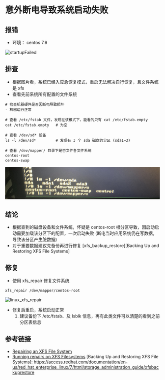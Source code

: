 # 意外断电导致系统启动失败

## 报错

- 环境： centos 7.9

![startupFailed](../png/linux_startupFailed.png)

## 排查

- 根据图片看，系统已经入应急恢复模式，重启无法解决自行恢复，且文件系统是 xfs
- 查看先前系统所有配置的文件系统

```shell
# 检查机器硬件是否因断电导致损坏
- 机器运行正常

# 查看 /etc/fstab 文件，发现在该模式下，能看的只有 cat /etc/fstab.empty
cat /etc/fstab.empty   # 为空

# 查看 /dev/sd* 设备
ls -l /dev/sd*         # 发现有 3 个 sda 磁盘的分区 (sda1~3)

# 查看 /dev/mapper/ 目录下是否文件各文件系统
centos-root
centos-swap
```
![inux_disk_filesystem](../png/linux_disk_filesystem.png)

## 结论

- 根据查到的磁盘设备和文件系统，怀疑是 centos-root 根分区导致，因启动启动需要加载该分区下的配置，一次启动失败 (断电当时应用系统仍在写数据，导致该分区产生脏数据)
- 对于重要数据建议先备份再进行修复 [xfs_backup_restore][Backing Up and Restoring XFS File Systems]

## 修复

- 使用 xfs_repair 修复文件系统

```shell
xfs_repair /dev/mapper/centos-root
```

![linux_xfs_repair](../png/linux_xfs_repair.png)

- 修复后重启，系统启动正常
  1. 建议备份下 /etc/fstab、及 lsblk 信息，再有此类文件可以清楚的看到之前分区表信息

## 参考链接

- [Repairing an XFS File System](https://access.redhat.com/documentation/en-us/red_hat_enterprise_linux/7/html/storage_administration_guide/xfsrepair)
- [Running repairs on XFS Filesystems](https://www.thegeekdiary.com/running-repairs-on-xfs-filesystems/)
[Backing Up and Restoring XFS File Systems]: https://access.redhat.com/documentation/en-us/red_hat_enterprise_linux/7/html/storage_administration_guide/xfsbackuprestore
